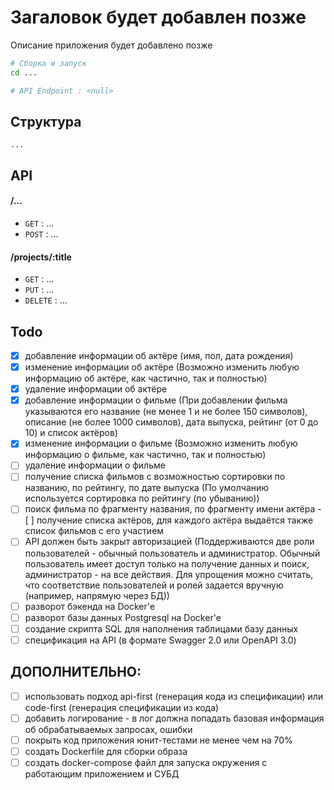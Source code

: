 # Загаловок будет добавлен позже
Описание приложения будет добавлено позже

```bash
# Сборка и запуск
cd ...

# API Endpoint : <null>
```

## Структура
```
...
```

## API

#### /...
* `GET` : ...
* `POST` : ...

#### /projects/:title
* `GET` : ...
* `PUT` : ...
* `DELETE` : ...

## Todo
- [x] добавление информации об актёре (имя, пол, дата рождения)
- [x] изменение информации об актёре (Возможно изменить любую информацию об актёре, как частично, так и полностью)
- [x] ﻿﻿удаление информации об актёре
- [x] добавление информации о фильме (При добавлении фильма указываются его название (не менее 1 и не более 150 символов), описание (не более 1000 символов), дата выпуска, рейтинг (от 0 до 10) и список актёров)
- [x] изменение информации о фильме (Возможно изменить любую информацию о фильме, как частично, так и полностью)
- [ ] ﻿﻿удаление информации о фильме
- [ ] получение списка фильмов с возможностью сортировки по названию, по рейтингу, по дате выпуска (По умолчанию используется сортировка по рейтингу (по убыванию))
- [ ] поиск фильма по фрагменту названия, по фрагменту имени актёра
﻿﻿- [ ] получение списка актёров, для каждого актёра выдаётся также список фильмов с его участием
- [ ] АРІ должен быть закрыт авторизацией (﻿﻿Поддерживаются две роли пользователей - обычный пользователь и администратор. Обычный пользователь имеет доступ только на получение данных и поиск, администратор - на все действия. Для упрощения можно считать, что соответствие пользователей и ролей задается вручную (например, напрямую через БД))
- [ ] разворот бэкенда на Docker'е
- [ ] разворот базы данных Postgresql на Docker'е
- [ ] создание скрипта SQL для наполнения таблицами базу данных
- [ ] спецификация на АРІ (в формате Swagger 2.0 или OpenAPI 3.0)
      
## ДОПОЛНИТЕЛЬНО:
      
- [ ] использовать подход api-first (генерация кода из спецификации) или code-first (генерация спецификации из кода)
- [ ] добавить логирование - в лог должна попадать базовая информация об обрабатываемых запросах, ошибки
- [ ] покрыть код приложения юнит-тестами не менее чем на 70%
- [ ] создать Dockerfile для сборки образа
- [ ] создать docker-compose файл для запуска окружения с работающим приложением и СУБД
